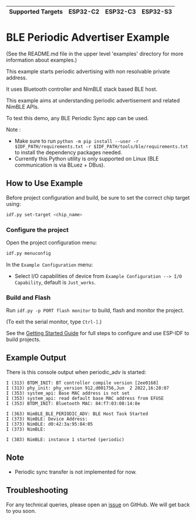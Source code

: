 | Supported Targets | ESP32-C2 | ESP32-C3 | ESP32-S3 |
| ----------------- | -------- | -------- | -------- |

# BLE Periodic Advertiser Example

(See the README.md file in the upper level 'examples' directory for more information about examples.)

This example starts periodic advertising with non resolvable private address.

It uses Bluetooth controller and NimBLE stack based BLE host.

This example aims at understanding periodic advertisement and  related NimBLE APIs.


To test this demo, any BLE Periodic Sync app can be used.


Note :

* Make sure to run `python -m pip install --user -r $IDF_PATH/requirements.txt -r $IDF_PATH/tools/ble/requirements.txt` to install the dependency packages needed.
* Currently this Python utility is only supported on Linux (BLE communication is via BLuez + DBus).

## How to Use Example

Before project configuration and build, be sure to set the correct chip target using:

```bash
idf.py set-target <chip_name>
```

### Configure the project

Open the project configuration menu: 

```bash
idf.py menuconfig
```

In the `Example Configuration` menu:

* Select I/O capabilities of device from `Example Configuration --> I/O Capability`, default is `Just_works`.

### Build and Flash

Run `idf.py -p PORT flash monitor` to build, flash and monitor the project.

(To exit the serial monitor, type ``Ctrl-]``.)

See the [Getting Started Guide](https://idf.espressif.com/) for full steps to configure and use ESP-IDF to build projects.

## Example Output

There is this console output when periodic_adv is started:

```
I (313) BTDM_INIT: BT controller compile version [2ee0168]
I (313) phy_init: phy_version 912,d001756,Jun  2 2022,16:28:07
I (353) system_api: Base MAC address is not set
I (353) system_api: read default base MAC address from EFUSE
I (353) BTDM_INIT: Bluetooth MAC: 84:f7:03:08:14:8e

I (363) NimBLE_BLE_PERIODIC_ADV: BLE Host Task Started
I (373) NimBLE: Device Address: 
I (373) NimBLE: d0:42:3a:95:84:05
I (373) NimBLE: 

I (383) NimBLE: instance 1 started (periodic)
```

## Note
* Periodic sync transfer is not implemented for now.

## Troubleshooting

For any technical queries, please open an [issue](https://github.com/espressif/esp-idf/issues) on GitHub. We will get back to you soon.
